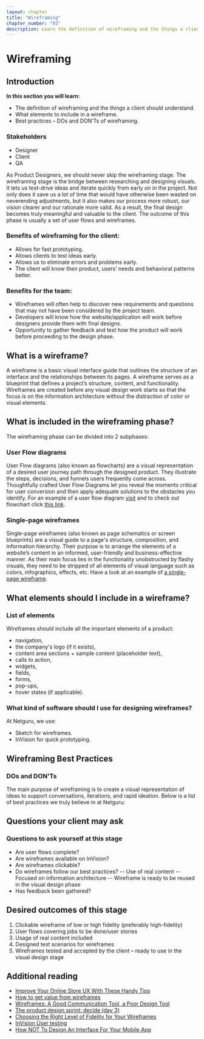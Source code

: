 ```yaml
---
layout: chapter
title: "Wireframing"
chapter_number: "03"
description: Learn the definition of wireframing and the things a client should understand. Learn what element should be included in a wireframe and learn best practices.
---
```


# Wireframing

## Introduction
**In this section you will learn:**
- The definition of wireframing and the things a client should understand.
- What elements to include in a wireframe.
- Best practices – DOs and DON’Ts of wireframing.

### Stakeholders
- Designer
- Client
- QA

As Product Designers, we should never skip the wireframing stage. The wireframing stage is the bridge between researching and designing visuals. It lets us test-drive ideas and iterate quickly from early on in the project. Not only does it save us a lot of time that would have otherwise been wasted on neverending adjustments, but it also makes our process more robust, our vision clearer and our rationale more valid. As a result, the final design becomes truly meaningful and valuable to the client. The outcome of this phase is usually a set of user flows and wireframes.

### Benefits of wireframing for the client:
- Allows for fast prototyping.
- Allows clients to test ideas early.
- Allows us to eliminate errors and problems early.
- The client will know their product, users’ needs and behavioral patterns better.

### Benefits for the team:
- Wireframes will often help to discover new requirements and questions that may not have been considered by the project team.
- Developers will know how the website/application will work before designers provide them with final designs.
- Opportunity to gather feedback and test how the product will work before proceeding to the design phase.

## What is a wireframe?
A wireframe is a basic visual interface guide that outlines the structure of an interface and the relationships between its pages. A wireframe serves as a blueprint that defines a project’s structure, content, and functionality. Wireframes are created before any visual design work starts so that the focus is on the information architecture without the distraction of color or visual elements.

## What is included in the wireframing phase?
The wireframing phase can be divided into 2 subphases:

### User Flow diagrams
User Flow diagrams (also known as flowcharts) are a visual representation of a desired user journey path through the designed product. They illustrate the steps, decisions, and funnels users frequently come across. Thoughtfully crafted User Flow Diagrams let you reveal the moments critical for user conversion and then apply adequate solutions to the obstacles you identify. For an example of a user flow diagram [visit](https://drive.google.com/a/netguru.pl/file/d/0B__Yya_9jbd2SFRaeU54OS1LMGc/view?usp=sharing) and to check out flowchart click [this link](https://drive.google.com/a/netguru.pl/file/d/0B__Yya_9jbd2cHVmWUhISUFUdk0/view?usp=sharing).

### Single-page wireframes
Single-page wireframes (also known as page schematics or screen blueprints) are a visual guide to a page's structure, composition, and information hierarchy. Their purpose is to arrange the elements of a website’s content in an informed, user-friendly and business-effective manner. As their main focus lies in the functionality unobstructed by flashy visuals, they need to be stripped of all elements of visual language such as colors, infographics, effects, etc. Have a look at an example of [a single-page wireframe](https://netguru.invisionapp.com/share/HZADD9DD8#/screens/218094218).

## What elements should I include in a wireframe?

### List of elements
Wireframes should include all the important elements of a product:
- navigation,
- the company's logo (if it exists),
- content area sections + sample content (placeholder text),
- calls to action,
- widgets,
- fields,
- forms,
- pop-ups,
- hover states (if applicable).

### What kind of software should I use for designing wireframes?
At Netguru, we use:
- Sketch for wireframes.
- InVision for quick prototyping.

## Wireframing Best Practices

### DOs and DON'Ts
The main purpose of wireframing is to create a visual representation of ideas to support conversations, iterations, and rapid ideation. Below is a list of best practices we truly believe in at Netguru:

<BaseComparison
  intro="1. Colors can be distracting. Ensure that your design remains focused on the experience you’re creating and not the visual design solutions to come."
  :good="[
    'Create your wireframes based on a muted color palette.',
    'Use color only if it helps define the idea behind the design; even then – limit yourself to as few colors as possible.',
  ]"
  :bad="[
    'Don’t use color in your wireframe designs unless it has a solid purpose.',
    'Don’t use various tints of grey; using tinted grey is ok, but stick to one.',
  ]"
/>

<BaseComparison
  intro="2. Be consistent: the best way to help the presented solutions is to be consistent in your wireframe designs."
  :good="[
    'Be consistent in the visual representation of UI elements. Ideally, present them by using reusable elements like [Symbols in Sketch](https://www.sketchapp.com/learn/documentation/symbols/).',
    'Be aware of font sizes and spacing.',
    'Sketch your ideas before you start digitizing them – you’ll save a lot of time in the early iterations.',
  ]"
  :bad="[
    'Don’t use different line weights for similar elements.',
    'Don’t use too many fonts and font sizes.',
  ]"
/>

<BaseComparison
  intro="3. Use real content: writing is a design skill, and it will help you understand the client and the story better."
  :good="[
    'If you don’t have real content: write it yourself based on what the competition does and your own research.',
    'Use solid grey placeholder elements to represent photos, videos, and maps.',
    'Design for real-life cases (that is, don’t assume that every surname is max. 10 characters long, for instance).',
  ]"
  :bad="[
    'Don’t use placeholder text in crucial design elements, such as navigation or CTAs (i.e., Lorem Ipsum…).',
    'If you need to show a series of data such as tables or tiles, be sure not to use the same copy for each of those elements.',
  ]"
/>

<BaseComparison
  intro="4. Never wireframe alone. The main purpose of having this process is the conversational potential and a greater chance of discovering better solutions than if you were working on your own."
  :good="[
    'Be open to new ideas.',
    'Before presenting your wireframes to the client, get a few opinions from within your project team – they understand the product and know the client.',
    'Always get a second opinion on your solutions (at Netguru, we use a dedicated Slack channel).',
  ]"
  :bad="[
    'Don’t work on the wireframes alone just to show the client the end result of the whole product. Instead, cooperate and exchange ideas.',
  ]"
/>

<BaseComparison
  intro="5. Set clear expectations: be sure that the client understands the principles behind this process."
  :good="[
    'Tell the client about the desired outcome before you start designing.',
    'Communicate clearly, early and often.',
    'It’s a good idea to have a live conversation/meeting/call with the client when presenting your wireframes for the first time – this way you have the opportunity to answer all questions and avoid misunderstandings.',
  ]"
  :bad="[
    'Don’t assume your client knows how to use collaboration tools or knows that wireframes are not final designs – always educate.',
    'Don’t leave designs of complex processes without any comments.',
  ]"
/>

<BaseComparison
  intro="6. Use the right tool for the job. At Netguru, we make wireframes mostly in Sketch (it’s flexible, easy to use, and there is no need to recreate layouts in a different app), but remember not to be constrained by the limitations of one tool."
  :good="[
    'Use whatever tool you see fit; for example, sketching and whiteboarding.',
  ]"
  :bad="[
    'Don’t let the software be a barrier.',
  ]"
/>

<BaseComparison
  intro="7. You are not your design."
  :good="[
    'Be prepared to pivot often and embrace rapid ideation.',
  ]"
  :bad="[
    'Don’t get too attached to your wireframes but, at the same time, also remember to defend the ideas that are worth defending.',
  ]"
/>

<BaseComparison
  intro="8. Be selective and keep it simple."
  :good="[
    'Be wary of ideas that will definitely not work, pick the best ones in the beginning.',
  ]"
  :bad="[
    'Don’t overdo your wireframes; while thinking about the final stage of designing, try to create only the necessary parts.',
  ]"
/>

<BaseComparison
  intro="9. Control the conversation."
  :good="[
    'Support your wireframes by controlling the conversation: if things get off track, bring the conversation back where you want it.',
  ]"
  :bad="[
    'Don’t be afraid to interrupt politely and ask meaningful open-ended questions.',
  ]"
/>

<BaseComparison
  intro="10. Wireframe with the final designs in mind."
  :good="[
    'You will save yourself a ton of work if you create your wireframes with the final designs in mind: reusable symbols, precise elements, and good fonts.',
    'Talk to your devs about the technical efficiency of your design solutions.',
  ]"
  :bad="[
    'Don’t forget the importance of the function by concentrating on the visual form of the wireframe.',
    'Don’t be too pixel-perfect and don’t spend much time on things that could easily be changed in the later stage.',
  ]"
/>

## Questions your client may ask

<BaseQA
  question="Can you explain the difference between wireframes and visual design?"
  answer="Wireframes are a quick visual method of building the backbone of the product. At this stage, we define how our product/features should work. It also helps us to avoid UX problems and present to developers how the website/application will work before we provide them with the final designs.
  Visual design is the part of the design process that comes after wireframing. In the visual design phase, we focus on creating the visual image and style of the product based on wireframes.
  To sum up, we need wireframes to work out the backbone of the product, whereas visual design is there to design what the product will look like. By using both of them, we build products that are better adjusted to users’ needs."
/>

<BaseQA
  question="Are wireframes just static images? Let’s make them testable!"
  answer="You’re probably thinking about a prototype, which is a very simple clickable thing that allows you to test interactions, scenarios, and stories at a very early stage. A prototype (or a clickable mockup) is a tool to study users’ behavior and the product’s functionality."
/>

<BaseQA
  question="What kind of benefits will I get from this?"
  answer="Using wireframes will often help to bring to light new requirements and questions that may not have been considered by the project team. Wireframes often end up evolving into the requirements of the system. At this stage, we can also check if your product fulfills all needs that users can have. By creating wireframes, you will get a better product, which will be better adjusted to your target customer base."
/>

### Questions to ask yourself at this stage
- Are user flows complete?
- Are wireframes available on InVision?
- Are wireframes clickable?
- Do wireframes follow our best practices?
-- Use of real content
-- Focused on information architecture
-- Wireframe is ready to be reused in the visual design phase
- Has feedback been gathered?

## Desired outcomes of this stage

1. Clickable wireframe of low or high fidelity (preferably high-fidelity)
2. User flows covering jobs to be done/user stories
3. Usage of real content included
4. Designed test scenarios for wireframes
5. Wireframes tested and accepted by the client – ready to use in the visual design stage

## Additional reading
- [Improve Your Online Store UX With These Handy Tips](https://www.netguru.co/blog/ecommerce-ux-tips)
- [How to get value from wireframes](https://medium.com/@dustin/how-to-get-value-from-wireframes-f40c2cf27960#.2yuoqqwmz)
- [Wireframes: A Good Communication Tool, a Poor Design Tool](https://medium.com/@danritz/wireframes-a-good-communication-tool-a-poor-design-tool-1bc64b033962#.jp1i8lyxt)
- [The product design sprint: decide (day 3)](https://library.gv.com/the-product-design-sprint-decide-day-3-7d4804bd2fd1#.fhdrt1bfx)
- [Choosing the Right Level of Fidelity for Your Wireframes](https://blinkux.com/blog/choosing-the-right-level-of-fidelity-for-your-wireframes/)
- [InVision User testing ](http://blog.invisionapp.com/invision-usertesting/)
- [How NOT To Design An Interface For Your Mobile App](https://www.netguru.co/blog/how-not-to-design-an-interface-for-your-mobile-app)
